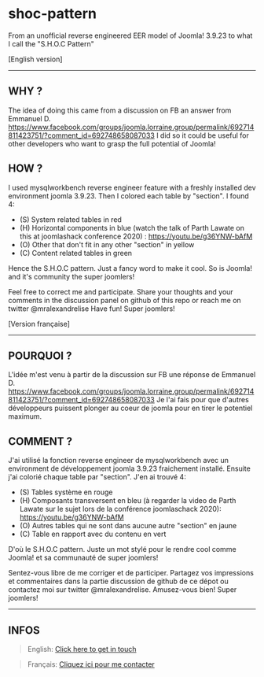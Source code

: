 # shoc-pattern
From an unofficial reverse engineered EER model of Joomla! 3.9.23 to what I call the "S.H.O.C Pattern"

[English version]

---------

## WHY ?
The idea of doing this came from a discussion on FB an answer from Emmanuel D. https://www.facebook.com/groups/joomla.lorraine.group/permalink/692714811423751/?comment_id=692748658087033
I did so it could be useful for other developers who want to grasp the full potential of Joomla!

## HOW ?
I used mysqlworkbench reverse engineer feature with a freshly installed dev environment joomla 3.9.23.
Then I colored each table by "section". I found 4:
- (S) System related tables in red
- (H) Horizontal components in blue (watch the talk of Parth Lawate on this at joomlashack conference 2020) : https://youtu.be/g36YNW-bAfM
- (O) Other that don't fit in any other "section" in yellow
- (C) Content related tables in green

Hence the S.H.O.C pattern. Just a fancy word to make it cool. So is Joomla! and it's community the super joomlers!

Feel free to correct me and participate. Share your thoughts and your comments in the discussion panel on github of this repo or reach me on twitter @mralexandrelise
Have fun! Super joomlers!





[Version française]

---------

## POURQUOI ?
L'idée m'est venu à partir de la discussion sur FB une réponse de Emmanuel D. https://www.facebook.com/groups/joomla.lorraine.group/permalink/692714811423751/?comment_id=692748658087033
Je l'ai fais pour que d'autres développeurs puissent plonger au coeur de joomla pour en tirer le potentiel maximum.

## COMMENT ?
J'ai utilisé la fonction reverse engineer de mysqlworkbench avec un environment de développement joomla 3.9.23 fraichement installé.
Ensuite j'ai colorié chaque table par "section". J'en ai trouvé 4:
- (S) Tables système en rouge
- (H) Composants transversent en bleu (à regarder la video de Parth Lawate sur le sujet lors de la conférence joomlaschack 2020): https://youtu.be/g36YNW-bAfM
- (O) Autres tables qui ne sont dans aucune autre "section" en jaune
- (C) Table en rapport avec du contenu en vert

D'où le S.H.O.C pattern. Juste un mot stylé pour le rendre cool comme Joomla! et sa communauté de super joomlers!

Sentez-vous libre de me corriger et de participer. Partagez vos impressions et commentaires dans la partie discussion de github de ce dépot ou contactez moi sur twitter @mralexandrelise.
Amusez-vous bien! Super joomlers!

--------------------------------------------
## INFOS

> English: [Click here to get in touch](https://github.com/mralexandrelise/mralexandrelise/blob/master/community.md "Get in touch")

> Français: [Cliquez ici pour me contacter](https://github.com/mralexandrelise/mralexandrelise/blob/master/community.md "Me contacter")
